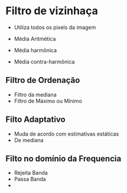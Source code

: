 # Filtro de vizinhaça
- Utiliza todos os pixels da imagem

- Média Aritmética
- Média harmônica
- Média contra-harmônica

## Filtro de Ordenação
- Filtro da mediana
- Filtro de Máximo ou Mínimo

## Filto Adaptativo
- Muda de acordo com estimativas estáticas
- De mediana

## Filto no domínio da Frequencia
- Rejeita Banda
- Passa Banda
- 

